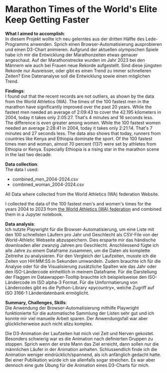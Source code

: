 # Marathon Times of the World's Elite Keep Getting Faster

**What I aimed to accomplish**:\
In diesem Projekt wollte ich neu gelerntes aus der dritten Hälfte des Lede-Programms anwenden. Sprich einen Browser-Automatisierung ausprobieren und einen D3-Chart animieren. Aufgrund der aktuellen olympischen Spiele habe ich mir die Entwicklung der Marathonzeiten etwas genauer angeschaut. Auf der Marathonstrecke wurden im Jahr 2023 bei den Männern wie auch bei Frauen neue Rekorde aufgestellt. Sind diese jüngsten Rekorde nur Ausreisser, oder gibt es einen Trend zu immer schnelleren Zeiten? Eine Datenanalyse soll die Entwicklung sowie einen möglichen Trend.

**Findings**:\
I found out that the recent records are not outliers, as shown by the data from the World Athletics (WA). The times of the 100 fastest men in the marathon have significantly improved over the past 20 years. While the fastest men needed an average of 2:09:43 to cover the 42.195 kilometers in 2004, today it takes only 2:05:27. That's 4 minutes and 16 seconds less. The difference is even greater among women. While the 100 fastest women needed an average 2:28:41 in 2004, today it takes only 2:21:14. That's 7 minutes and 27 seconds less. The data also shows that today, runners from countries like Kenya and Ethiopia dominate the sport. Of the 100 fastest times men and woman, almost 70 percent (137) were set by athletes from Ethiopia or Kenya. Especially Ethiopia is a rising star in the marathon scene in the last two decade.

**Data collection**:\
The data I used:

- combined_men_2004-2024.csv
- combined_woman_2004-2024.csv

All Data where collected from the World Athletics (WA) federation Website. 

I collected the data of the 100 fastest men's and women's times for the years 2004 to 2023 from <a href="https://worldathletics.org/records/toplists/road-running/marathon/all/women/senior/2024?regionType=world&page=1&bestResultsOnly=true&maxResultsByCountry=all&eventId=10229534&ageCategory=seniors">the World Athletics (WA) federation</a> and combined them in a Jupyter notebook.

**Data analysis**:\
Ich nutzte Playwright für die Browser-Automatisierung, um eine Liste mit den 100 schnellsten Läufern pro Jahr und Geschlecht als CSV-File von der World-Athletic Webseite abzuspeichern. Dies ersparte mir das händische downloaden aller zwanzig Jahren pro Geschlecht. Anschliessend fügte ich alle Jahre zu einem Dataframe zusammen, um die Daten als komplette Zeitreihe zu analysieren. Für den Vergleich der Laufzeiten, musste ich die Zeiten von HH:MM:SS in Sekunden umwandeln. Zudem brauchte ich für die Analyse oder für die Visualisierung zusätzliche Spalten wie das Jahr oder den ISO-Ländercode einheitlich in meinem Dataframe. Für die Darstellung der Flaggen im Datawrapper-Tooltip brauchte ich beispielsweise den ISO-Ländercode im ISO alpha-3 Format. Für die Umformatierung von Ländercodes gibt es die Python-Library «pycountry», welche Zugriff auf ISO 3166-1 Länderdatenbank ermöglicht.

**Summary, Challenges, Skills**:\
Die Anwendung der Browser-Automatisierung mithilfe Playwright funktionierte für die automatische Sammlung der Listen sehr gut und ich konnte mir viel manuelle Arbeit sparen. Der Anwendungsfall war aber glücklicherweise auch nicht allzu komplex.

Die D3-Animation der Laufzeiten hat mich viel Zeit und Nerven gekostet. Besonders schwierig war es die Animation nach definierten Gruppen zu stoppen. Sprich wenn der erste Mann das Ziel erreicht, dann sollen nur die männlichen Läufer in der Animation anhalten. Schlussendlich finde ich die Animation weniger eindrücklich/spannend, als ich anfänglich gedacht hatte. Bei einer Publikation würde ich sie allenfalls sogar streichen. Es war aber dennoch eine gute Übung für die Animation eines D3-Charts für mich.